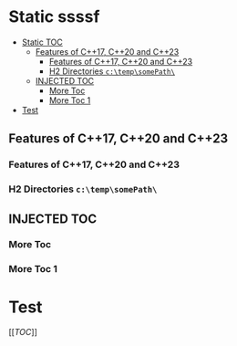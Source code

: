 # Static ssssf
<!-- Start Document Outline -->

* [Static TOC](#static-toc)
	* [Features of C\++17, C+\+20 and C\+\+23](#features-of-c17-c20-and-c23)
		* [Features of C\++17, C+\+20 and C\+\+23](#features-of-c17-c20-and-c23)
		* [H2 Directories `c:\temp\somePath\`](#h2-directories-ctempsomepath)
	* [INJECTED TOC](#injected-toc)
		* [More Toc](#more-toc)
		* [More Toc 1](#more-toc-1)
* [Test](#test)

<!-- End Document Outline -->
## Features of C\++17, C+\+20 and C\+\+23

### Features of C\++17, C+\+20 and C\+\+23

### H2 Directories `c:\temp\somePath\` 

## INJECTED TOC 

### More Toc

### More Toc 1

# Test

[[_TOC_]]
